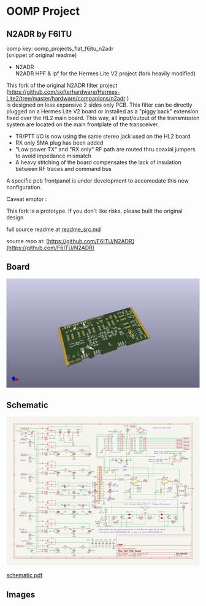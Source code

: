 # OOMP Project  
## N2ADR  by F6ITU  
  
oomp key: oomp_projects_flat_f6itu_n2adr  
(snippet of original readme)  
  
- N2ADR  
N2ADR HPF &amp;  lpf for the Hermes Lite V2 project (fork heavily modified)   
  
This fork of the original N2ADR filter project (https://github.com/softerhardware/Hermes-Lite2/tree/master/hardware/companions/n2adr )  
is designed on less expansive 2 sides only PCB. This filter can be directly plugged on a Hermes Lite V2 board or installed as a "piggy back" extension  
fixed over the HL2 main board. This way, all input/output of the transmission system are located on the main frontplate of the transceiver.   
  
  - TR/PTT I/O is now using the same stereo jack used on the HL2 board  
  - RX only SMA plug has been added  
  - "Low power TX" and "RX only" RF path are routed thru coaxial jumpers to avoid impedance mismatch   
  - A heavy stitching of the board compensates the lack of insulation between RF traces and command bus  
  
A specific pcb frontpanel is under development to accomodate this new configuration.   
  
Caveat emptor :   
  
This fork is a prototype. If you don't like risks, please built the original design   
  
  
    
  
    
  
  
  full source readme at [readme_src.md](readme_src.md)  
  
source repo at: [https://github.com/F6ITU/N2ADR](https://github.com/F6ITU/N2ADR)  
## Board  
  
[![working_3d.png](working_3d_600.png)](working_3d.png)  
## Schematic  
  
[![working_schematic.png](working_schematic_600.png)](working_schematic.png)  
  
[schematic pdf](working_schematic.pdf)  
## Images  
